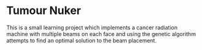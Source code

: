 # Tumour Nuker
This is a small learning project which implements a cancer radiation machine with
multiple beams on each face and using the genetic algorithm attempts to find an
optimal solution to the beam placement.
